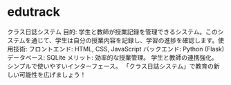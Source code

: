 # edutrack
クラス日誌システム 目的: 学生と教師が授業記録を管理できるシステム。このシステムを通じて、学生は自分の授業内容を記録し、学習の進捗を確認します。使用技術: フロントエンド: HTML, CSS, JavaScript バックエンド: Python (Flask) データベース: SQLite メリット:  効率的な授業管理。 学生と教師の連携強化。 シンプルで使いやすいインターフェース。 「クラス日誌システム」で教育の新しい可能性を広げましょう！
